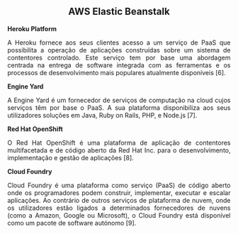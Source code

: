 <h2 align="center"> AWS Elastic Beanstalk </h2>

<div align="justify">
 
<b>Heroku Platform</b> 
<p> A Heroku fornece aos seus clientes acesso a um serviço de PaaS que possibilita a operação de aplicações construídas sobre um sistema de contentores controlado. Este serviço tem por base uma abordagem centrada na entrega de software integrada com as ferramentas e os processos de desenvolvimento mais populares atualmente disponíveis [6]. </p>
 
<p><b>Engine Yard</b> </p>
 
<p>A Engine Yard é um fornecedor de serviços de computação na cloud cujos serviços têm por base o PaaS. A sua plataforma disponibiliza aos seus utilizadores soluções em Java, Ruby on Rails, PHP, e Node.js [7].  </p>

<b> Red Hat OpenShift </b> 
 
<p>O Red Hat OpenShift é uma plataforma de aplicação de contentores multifacetada e de código aberto da Red Hat Inc. para o desenvolvimento, implementação e gestão de aplicações [8]. </p>


<b>Cloud Foundry </b> 
<p>Cloud Foundry é uma plataforma como serviço (PaaS) de código aberto onde os programadores podem construir, implementar, executar e escalar aplicações. Ao contrário de outros serviços de plataforma de nuvem, onde os utilizadores estão ligados a determinados fornecedores de nuvens (como a Amazon, Google ou Microsoft), o Cloud Foundry está disponível como um pacote de software autónomo [9].  </p>

</div>
